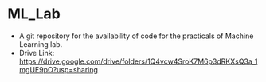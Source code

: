 # ML_Lab
- A git repository for the availability of code for the practicals of Machine Learning lab.
- Drive Link: https://drive.google.com/drive/folders/1Q4vcw4SroK7M6p3dRKXsQ3a_1mgUE9pO?usp=sharing
